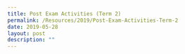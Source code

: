 ```yaml
---
title: Post Exam Activities (Term 2)
permalink: /Resources/2019/Post-Exam-Activities-Term-2
date: 2019-05-28
layout: post
description: ""
---
```

